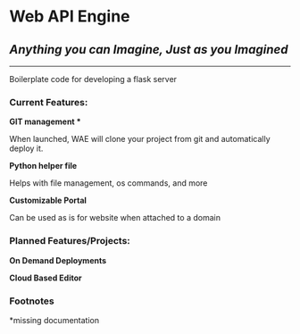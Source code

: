 # Web API Engine

## *Anything you can Imagine, Just as you Imagined*

---

Boilerplate code for developing a flask server

### Current Features:

__GIT management *__

When launched, WAE will clone your project from git and automatically deploy it.

__Python helper file__

Helps with file management, os commands, and more

__Customizable Portal__

Can be used as is for website when attached to a domain

### Planned Features/Projects:

__On Demand Deployments__

__Cloud Based Editor__

### __Footnotes__

*missing documentation


